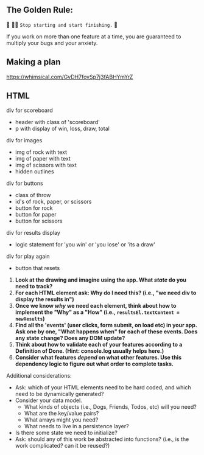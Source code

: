 ## The Golden Rule:

🦸 🦸‍♂️ `Stop starting and start finishing.` 🏁

If you work on more than one feature at a time, you are guaranteed to multiply your bugs and your anxiety.

## Making a plan

https://whimsical.com/GvDH7fovSp7j3fABHYmYrZ

## HTML

div for scoreboard

-   header with class of 'scoreboard'
-   p with display of win, loss, draw, total

div for images

-   img of rock with text
-   img of paper with text
-   img of scissors with text
-   hidden outlines

div for buttons

-   class of throw
-   id's of rock, paper, or scissors
-   button for rock
-   button for paper
-   button for scissors

div for results display

-   logic statement for 'you win' or 'you lose' or 'its a draw'

div for play again

-   button that resets

1. **Look at the drawing and imagine using the app. What _state_ do you need to track?**
1. **For each HTML element ask: Why do I need this? (i.e., "we need div to display the results in")**
1. **Once we know _why_ we need each element, think about how to implement the "Why" as a "How" (i.e., `resultsEl.textContent = newResults`)**
1. **Find all the 'events' (user clicks, form submit, on load etc) in your app. Ask one by one, "What happens when" for each of these events. Does any state change? Does any DOM update?**
1. **Think about how to validate each of your features according to a Definition of Done. (Hint: console.log usually helps here.)**
1. **Consider what features _depend_ on what other features. Use this dependency logic to figure out what order to complete tasks.**

Additional considerations:

-   Ask: which of your HTML elements need to be hard coded, and which need to be dynamically generated?
-   Consider your data model.
    -   What kinds of objects (i.e., Dogs, Friends, Todos, etc) will you need?
    -   What are the key/value pairs?
    -   What arrays might you need?
    -   What needs to live in a persistence layer?
-   Is there some state we need to initialize?
-   Ask: should any of this work be abstracted into functions? (i.e., is the work complicated? can it be reused?)
